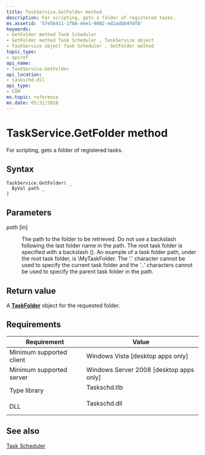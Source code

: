 ```yaml
---
title: TaskService.GetFolder method
description: For scripting, gets a folder of registered tasks.
ms.assetid: '57e5b411-1fb6-4ee1-9802-ed2adbb4fdf8'
keywords:
- GetFolder method Task Scheduler
- GetFolder method Task Scheduler , TaskService object
- TaskService object Task Scheduler , GetFolder method
topic_type:
- apiref
api_name:
- TaskService.GetFolder
api_location:
- taskschd.dll
api_type:
- COM
ms.topic: reference
ms.date: 05/31/2018
---
```


# TaskService.GetFolder method

For scripting, gets a folder of registered tasks.

## Syntax


```VB
TaskService.GetFolder( _
  ByVal path _
)
```



## Parameters

<dl> <dt>

*path* \[in\]
</dt> <dd>

The path to the folder to be retrieved. Do not use a backslash following the last folder name in the path. The root task folder is specified with a backslash (\). An example of a task folder path, under the root task folder, is \\MyTaskFolder. The '.' character cannot be used to specify the current task folder and the '..' characters cannot be used to specify the parent task folder in the path.

</dd> </dl>

## Return value

A [**TaskFolder**](taskfolder.md) object for the requested folder.

## Requirements



| Requirement | Value |
|-------------------------------------|-----------------------------------------------------------------------------------------|
| Minimum supported client<br/> | Windows Vista \[desktop apps only\]<br/>                                          |
| Minimum supported server<br/> | Windows Server 2008 \[desktop apps only\]<br/>                                    |
| Type library<br/>             | <dl> <dt>Taskschd.tlb</dt> </dl> |
| DLL<br/>                      | <dl> <dt>Taskschd.dll</dt> </dl> |



## See also

<dl> <dt>

[Task Scheduler](task-scheduler-start-page.md)
</dt> </dl>

 

 





